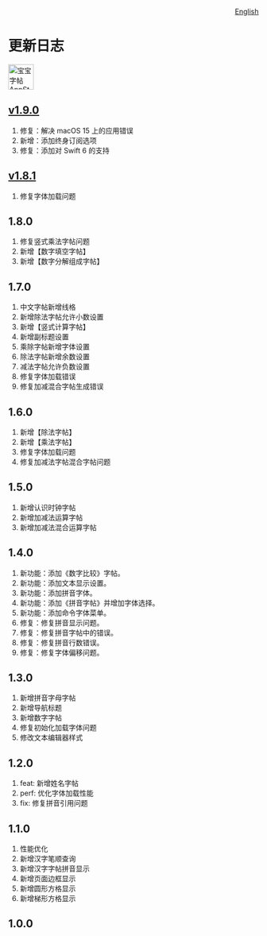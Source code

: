 <p align="right">
  <a href="./CHANGELOG.md">English</a>
</p>
<!--rehype:style=float: right; bottom: -36px; position: relative;-->

更新日志
===

<a target="_blank" href="https://apps.apple.com/app/宝宝字帖/id6503953628" title="宝宝字帖 AppStore"><img alt="宝宝字帖 AppStore" src="https://jaywcjlove.github.io/sb/download/macos.svg" height="51">
</a>


## [v1.9.0](https://github.com/jaywcjlove/mousio/releases/tag/v1.9.0)

1. 修复：解决 macOS 15 上的应用错误
2. 新增：添加终身订阅选项
3. 修复：添加对 Swift 6 的支持

## [v1.8.1](https://github.com/jaywcjlove/mousio/releases/tag/v1.8.1)

1. 修复字体加载问题

## 1.8.0

1. 修复竖式乘法字帖问题
2. 新增【数字填空字帖】
3. 新增【数字分解组成字帖】

## 1.7.0

1. 中文字帖新增线格
2. 新增除法字帖允许小数设置
3. 新增【竖式计算字帖】
4. 新增副标题设置
5. 乘除字帖新增字体设置
6. 除法字帖新增余数设置
7. 减法字帖允许负数设置
8. 修复字体加载错误
9. 修复加减混合字帖生成错误

## 1.6.0

1. 新增【除法字帖】
2. 新增【乘法字帖】
3. 修复字体加载问题
4. 修复加减法字帖混合字帖问题

## 1.5.0

1. 新增认识时钟字帖
2. 新增加减法运算字帖
3. 新增加减法混合运算字帖

## 1.4.0

1. 新功能：添加《数字比较》字帖。
2. 新功能：添加文本显示设置。
3. 新功能：添加拼音字体。
4. 新功能：添加《拼音字帖》并增加字体选择。
5. 新功能：添加命令字体菜单。
6. 修复：修复拼音显示问题。
7. 修复：修复拼音字帖中的错误。
8. 修复：修复拼音行数错误。
9. 修复：修复字体偏移问题。

## 1.3.0

1. 新增拼音字母字帖
2. 新增导航标题
3. 新增数字字帖
4. 修复初始化加载字体问题
5. 修改文本编辑器样式

## 1.2.0

1. feat: 新增姓名字帖
2. perf: 优化字体加载性能
3. fix: 修复拼音引用问题

## 1.1.0

1. 性能优化
2. 新增汉字笔顺查询
2. 新增汉字字帖拼音显示
3. 新增页面边框显示
4. 新增圆形方格显示
5. 新增梯形方格显示

## 1.0.0


